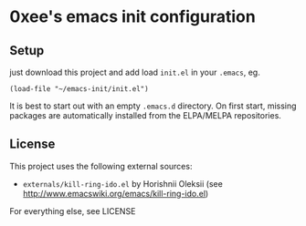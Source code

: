 # 0xee's emacs init configuration

## Setup

just download this project and add load `init.el` in your `.emacs`, eg.
```
(load-file "~/emacs-init/init.el")
```

It is best to start out with an empty `.emacs.d` directory. On first start, missing packages are automatically installed from the ELPA/MELPA repositories.

## License

This project uses the following external sources:
* `externals/kill-ring-ido.el` by Horishnii Oleksii (see http://www.emacswiki.org/emacs/kill-ring-ido.el)

For everything else, see LICENSE